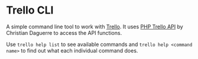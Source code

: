 # Trello CLI

A simple command line tool to work with [Trello][]. It uses
[PHP Trello API][] by Christian Daguerre to access the API
functions.

Use `trello help list` to see available commands and
`trello help <command name>` to find out what each
individual command does.

[Trello]: http://trello.com
[PHP Trello API]: https://github.com/cdaguerre/php-trello-api
